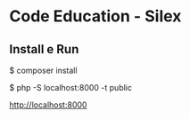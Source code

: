 # Code Education - Silex

## Install e Run

$ composer install

$ php -S localhost:8000 -t public

[http://localhost:8000](http://localhost:8000)
